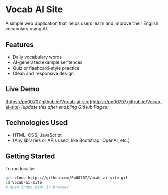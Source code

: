 # Vocab AI Site

A simple web application that helps users learn and improve their English vocabulary using AI.

## Features
- Daily vocabulary words
- AI-generated example sentences
- Quiz or flashcard-style practice
- Clean and responsive design

## Live Demo
[https://pp00707.github.io/Vocab-ai-site](https://pp00707.github.io/Vocab-ai-site) *(update this after enabling GitHub Pages)*

## Technologies Used
- HTML, CSS, JavaScript
- [Any libraries or APIs used, like Bootstrap, OpenAI, etc.]

## Getting Started

To run locally:

```bash
git clone https://github.com/Pp00707/Vocab-ai-site.git
cd Vocab-ai-site
# open index.html in browser
